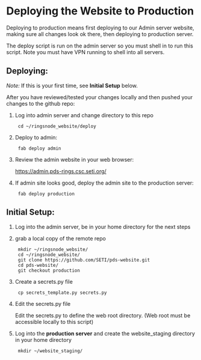 # Deploying the Website to Production

Deploying to production means first deploying to our Admin server website, making sure all changes look ok there, then deploying to production server.

The deploy script is run on the admin server so you must shell in to run this script. Note you must have VPN running to shell into all servers.

## Deploying:

_Note:_ If this is your first time, see **Initial Setup** below.

After you have reviewed/tested your changes locally and then pushed your changes to the github repo:

1. Log into admin server and change directory to this repo

        cd ~/ringsnode_website/deploy

1. Deploy to admin:

        fab deploy admin

2. Review the admin website in your web browser:

    https://admin.pds-rings.csc.seti.org/

3. If admin site looks good, deploy the admin site to the production server:

        fab deploy production


## Initial Setup:

1. Log into the admin server, be in your home directory for the next steps

2. grab a local copy of the remote repo
        
        mkdir ~/ringsnode_website/
        cd ~/ringsnode_website/
        git clone https://github.com/SETI/pds-website.git
        cd pds-website/
        git checkout production

4. Create a secrets.py file

        cp secrets_template.py secrets.py

5. Edit the secrets.py file

    Edit the secrets.py to define the web root directory.
    (Web root must be accessible locally to this script)

6. Log into the **production server** and create the website_staging directory in your home directory

        mkdir ~/website_staging/

